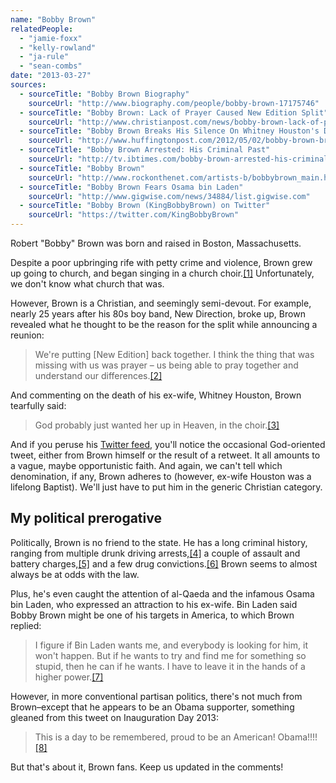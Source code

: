 ```yaml
---
name: "Bobby Brown"
relatedPeople:
  - "jamie-foxx"
  - "kelly-rowland"
  - "ja-rule"
  - "sean-combs"
date: "2013-03-27"
sources:
  - sourceTitle: "Bobby Brown Biography"
    sourceUrl: "http://www.biography.com/people/bobby-brown-17175746"
  - sourceTitle: "Bobby Brown: Lack of Prayer Caused New Edition Split"
    sourceUrl: "http://www.christianpost.com/news/bobby-brown-lack-of-prayer-caused-new-edition-split-58670/"
  - sourceTitle: "Bobby Brown Breaks His Silence On Whitney Houston's Death: 'I Didn't Know She Was Struggling.'"
    sourceUrl: "http://www.huffingtonpost.com/2012/05/02/bobby-brown-breaks-his-silence-whitney-houston-death_n_1470596.html"
  - sourceTitle: "Bobby Brown Arrested: His Criminal Past"
    sourceUrl: "http://tv.ibtimes.com/bobby-brown-arrested-his-criminal-past-3551"
  - sourceTitle: "Bobby Brown"
    sourceUrl: "http://www.rockonthenet.com/artists-b/bobbybrown_main.htm"
  - sourceTitle: "Bobby Brown Fears Osama bin Laden"
    sourceUrl: "http://www.gigwise.com/news/34884/list.gigwise.com"
  - sourceTitle: "Bobby Brown (KingBobbyBrown) on Twitter"
    sourceUrl: "https://twitter.com/KingBobbyBrown"
---
```


Robert "Bobby" Brown was born and raised in Boston, Massachusetts.

Despite a poor upbringing rife with petty crime and violence, Brown grew up going to church, and began singing in a church choir.<a class="source-citation" href="#http://www.biography.com/people/bobby-brown-17175746" title="Bobby Brown Biography">[1]</a> Unfortunately, we don't know what church that was.

However, Brown is a Christian, and seemingly semi-devout. For example, nearly 25 years after his 80s boy band, New Direction, broke up, Brown revealed what he thought to be the reason for the split while announcing a reunion:

>We're putting [New Edition] back together. I think the thing that was missing with us was prayer – us being able to pray together and understand our differences.<a class="source-citation" href="#http://www.christianpost.com/news/bobby-brown-lack-of-prayer-caused-new-edition-split-58670/" title="Bobby Brown: Lack of Prayer Caused New Edition Split">[2]</a>

And commenting on the death of his ex-wife, Whitney Houston, Brown tearfully said:

>God probably just wanted her up in Heaven, in the choir.<a class="source-citation" href="#http://www.huffingtonpost.com/2012/05/02/bobby-brown-breaks-his-silence-whitney-houston-death_n_1470596.html" title="Bobby Brown Breaks His Silence On Whitney Houston&apos;s Death: &apos;I Didn&apos;t Know She Was Struggling.&apos;">[3]</a>

And if you peruse his [Twitter feed](https://twitter.com/KingBobbyBrown), you'll notice the occasional God-oriented tweet, either from Brown himself or the result of a retweet. It all amounts to a vague, maybe opportunistic faith. And again, we can't tell which denomination, if any, Brown adheres to (however, ex-wife Houston was a lifelong Baptist). We'll just have to put him in the generic Christian category.


## My political prerogative

Politically, Brown is no friend to the state. He has a long criminal history, ranging from multiple drunk driving arrests,<a class="source-citation" href="#http://tv.ibtimes.com/bobby-brown-arrested-his-criminal-past-3551" title="Bobby Brown Arrested: His Criminal Past">[4]</a> a couple of assault and battery charges,<a class="source-citation" href="#http://www.rockonthenet.com/artists-b/bobbybrown_main.htm" title="Bobby Brown">[5]</a> and a few drug convictions.<a class="source-citation" href="#http://tv.ibtimes.com/bobby-brown-arrested-his-criminal-past-3551" title="Bobby Brown Arrested: His Criminal Past">[6]</a> Brown seems to almost always be at odds with the law.

Plus, he's even caught the attention of al-Qaeda and the infamous Osama bin Laden, who expressed an attraction to his ex-wife. Bin Laden said Bobby Brown might be one of his targets in America, to which Brown replied:

>I figure if Bin Laden wants me, and everybody is looking for him, it won't happen. But if he wants to try and find me for something so stupid, then he can if he wants. I have to leave it in the hands of a higher power.<a class="source-citation" href="#http://www.gigwise.com/news/34884/list.gigwise.com" title="Bobby Brown Fears Osama bin Laden">[7]</a>

However, in more conventional partisan politics, there's not much from Brown–except that he appears to be an Obama supporter, something gleaned from this tweet on Inauguration Day 2013:

>This is a day to be remembered, proud to be an American! Obama!!!!<a class="source-citation" href="#https://twitter.com/KingBobbyBrown" title="Bobby Brown (KingBobbyBrown) on Twitter">[8]</a>

But that's about it, Brown fans. Keep us updated in the comments!